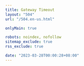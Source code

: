 ```yaml
---
title: Gateway Timeout
layout: "504"
url: "/504.en-us.html"

onlyMain: true

robots: noindex, nofollow
sitemap_exclude: true
rss_exclude: true

date: "2023-03-28T00:00:28+08:00"
---
```

